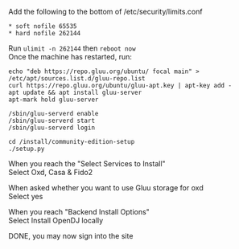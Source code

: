 ---
---
Add the following to the bottom of /etc/security/limits.conf
```
* soft nofile 65535
* hard nofile 262144
```
Run `ulimit -n 262144` then `reboot now`  
Once the machine has restarted, run:
```
echo "deb https://repo.gluu.org/ubuntu/ focal main" > /etc/apt/sources.list.d/gluu-repo.list
curl https://repo.gluu.org/ubuntu/gluu-apt.key | apt-key add -
apt update && apt install gluu-server
apt-mark hold gluu-server

/sbin/gluu-serverd enable
/sbin/gluu-serverd start
/sbin/gluu-serverd login

cd /install/community-edition-setup
./setup.py
```
When you reach the "Select Services to Install"  
Select Oxd, Casa & Fido2

When asked whether you want to use Gluu storage for oxd  
Select yes

When you reach "Backend Install Options"  
Select Install OpenDJ locally

DONE, you may now sign into the site